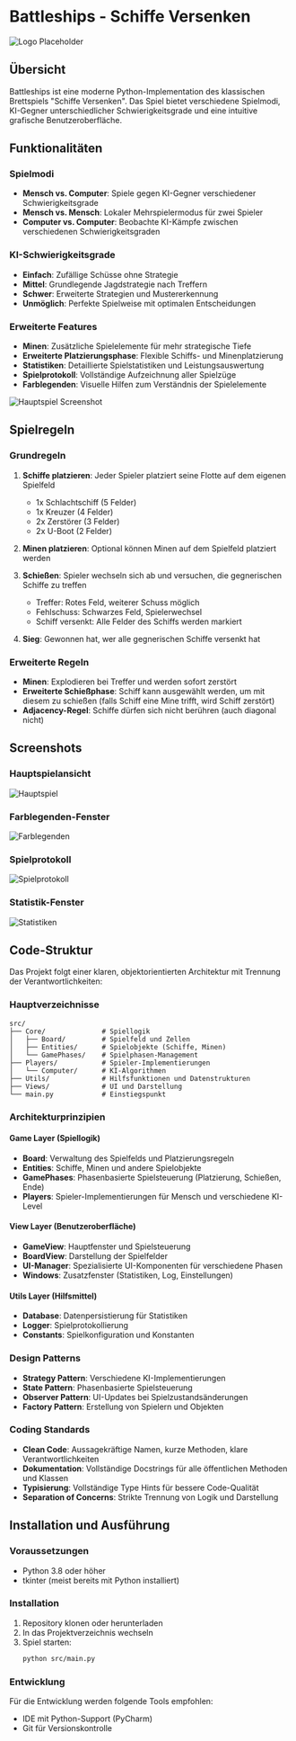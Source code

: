 # Battleships - Schiffe Versenken

![Logo Placeholder](./assets/logo.svg)

## Übersicht

Battleships ist eine moderne Python-Implementation des klassischen Brettspiels "Schiffe Versenken". Das Spiel bietet verschiedene Spielmodi, KI-Gegner unterschiedlicher Schwierigkeitsgrade und eine intuitive grafische Benutzeroberfläche.

## Funktionalitäten

### Spielmodi
- **Mensch vs. Computer**: Spiele gegen KI-Gegner verschiedener Schwierigkeitsgrade
- **Mensch vs. Mensch**: Lokaler Mehrspielermodus für zwei Spieler
- **Computer vs. Computer**: Beobachte KI-Kämpfe zwischen verschiedenen Schwierigkeitsgraden

### KI-Schwierigkeitsgrade
- **Einfach**: Zufällige Schüsse ohne Strategie
- **Mittel**: Grundlegende Jagdstrategie nach Treffern
- **Schwer**: Erweiterte Strategien und Mustererkennung
- **Unmöglich**: Perfekte Spielweise mit optimalen Entscheidungen

### Erweiterte Features
- **Minen**: Zusätzliche Spielelemente für mehr strategische Tiefe
- **Erweiterte Platzierungsphase**: Flexible Schiffs- und Minenplatzierung
- **Statistiken**: Detaillierte Spielstatistiken und Leistungsauswertung
- **Spielprotokoll**: Vollständige Aufzeichnung aller Spielzüge
- **Farblegenden**: Visuelle Hilfen zum Verständnis der Spielelemente

![Hauptspiel Screenshot](./assets/Screenshots/game_play.png)

## Spielregeln

### Grundregeln
1. **Schiffe platzieren**: Jeder Spieler platziert seine Flotte auf dem eigenen Spielfeld
   - 1x Schlachtschiff (5 Felder)
   - 1x Kreuzer (4 Felder)  
   - 2x Zerstörer (3 Felder)
   - 2x U-Boot (2 Felder)

2. **Minen platzieren**: Optional können Minen auf dem Spielfeld platziert werden

3. **Schießen**: Spieler wechseln sich ab und versuchen, die gegnerischen Schiffe zu treffen
   - Treffer: Rotes Feld, weiterer Schuss möglich
   - Fehlschuss: Schwarzes Feld, Spielerwechsel
   - Schiff versenkt: Alle Felder des Schiffs werden markiert

4. **Sieg**: Gewonnen hat, wer alle gegnerischen Schiffe versenkt hat

### Erweiterte Regeln
- **Minen**: Explodieren bei Treffer und werden sofort zerstört
- **Erweiterte Schießphase**: Schiff kann ausgewählt werden, um mit diesem zu schießen (falls Schiff eine Mine trifft, wird Schiff zerstört)
- **Adjacency-Regel**: Schiffe dürfen sich nicht berühren (auch diagonal nicht)

## Screenshots

### Hauptspielansicht
![Hauptspiel](./assets/Screenshots/game.png)

### Farblegenden-Fenster
![Farblegenden](./assets/Screenshots/color_legend.png)

### Spielprotokoll
![Spielprotokoll](./assets/Screenshots/log.png)

### Statistik-Fenster
![Statistiken](./assets/Screenshots/statistics.png)

## Code-Struktur

Das Projekt folgt einer klaren, objektorientierten Architektur mit Trennung der Verantwortlichkeiten:

### Hauptverzeichnisse

```
src/
├── Core/              # Spiellogik
│   ├── Board/         # Spielfeld und Zellen
│   ├── Entities/      # Spielobjekte (Schiffe, Minen)
│   └── GamePhases/    # Spielphasen-Management
├── Players/           # Spieler-Implementierungen
│   └── Computer/      # KI-Algorithmen
├── Utils/             # Hilfsfunktionen und Datenstrukturen
├── Views/             # UI und Darstellung
└── main.py            # Einstiegspunkt
```

### Architekturprinzipien

#### Game Layer (Spiellogik)
- **Board**: Verwaltung des Spielfelds und Platzierungsregeln
- **Entities**: Schiffe, Minen und andere Spielobjekte
- **GamePhases**: Phasenbasierte Spielsteuerung (Platzierung, Schießen, Ende)
- **Players**: Spieler-Implementierungen für Mensch und verschiedene KI-Level

#### View Layer (Benutzeroberfläche)
- **GameView**: Hauptfenster und Spielsteuerung
- **BoardView**: Darstellung der Spielfelder
- **UI-Manager**: Spezialisierte UI-Komponenten für verschiedene Phasen
- **Windows**: Zusatzfenster (Statistiken, Log, Einstellungen)

#### Utils Layer (Hilfsmittel)
- **Database**: Datenpersistierung für Statistiken
- **Logger**: Spielprotokollierung
- **Constants**: Spielkonfiguration und Konstanten

### Design Patterns

- **Strategy Pattern**: Verschiedene KI-Implementierungen
- **State Pattern**: Phasenbasierte Spielsteuerung
- **Observer Pattern**: UI-Updates bei Spielzustandsänderungen
- **Factory Pattern**: Erstellung von Spielern und Objekten

### Coding Standards

- **Clean Code**: Aussagekräftige Namen, kurze Methoden, klare Verantwortlichkeiten
- **Dokumentation**: Vollständige Docstrings für alle öffentlichen Methoden und Klassen
- **Typisierung**: Vollständige Type Hints für bessere Code-Qualität
- **Separation of Concerns**: Strikte Trennung von Logik und Darstellung

## Installation und Ausführung

### Voraussetzungen
- Python 3.8 oder höher
- tkinter (meist bereits mit Python installiert)

### Installation
1. Repository klonen oder herunterladen
2. In das Projektverzeichnis wechseln
3. Spiel starten:
   ```bash
   python src/main.py
   ```

### Entwicklung
Für die Entwicklung werden folgende Tools empfohlen:
- IDE mit Python-Support (PyCharm)
- Git für Versionskontrolle